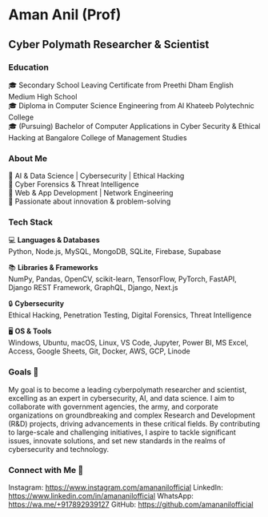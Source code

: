 # Aman Anil (Prof)

## Cyber Polymath Researcher & Scientist

### Education  
🎓 Secondary School Leaving Certificate from Preethi Dham English Medium High School  
🎓 Diploma in Computer Science Engineering from Al Khateeb Polytechnic College  
🎓 (Pursuing) Bachelor of Computer Applications in Cyber Security & Ethical Hacking at Bangalore College of Management Studies  

### About Me  
🔹 AI & Data Science | Cybersecurity | Ethical Hacking  
🔹 Cyber Forensics & Threat Intelligence  
🔹 Web & App Development | Network Engineering  
🔹 Passionate about innovation & problem-solving  

### Tech Stack  
💻 **Languages & Databases**  
Python, Node.js, MySQL, MongoDB, SQLite, Firebase, Supabase  

📚 **Libraries & Frameworks**  
NumPy, Pandas, OpenCV, scikit-learn, TensorFlow, PyTorch, FastAPI, Django REST Framework, GraphQL, Django, Next.js  

🔒 **Cybersecurity**  
Ethical Hacking, Penetration Testing, Digital Forensics, Threat Intelligence  

🖥 **OS & Tools**  
Windows, Ubuntu, macOS, Linux, VS Code, Jupyter, Power BI, MS Excel, Access, Google Sheets, Git, Docker, AWS, GCP, Linode  

### Goals 🎯  
My goal is to become a leading cyberpolymath researcher and scientist, excelling as an expert in cybersecurity, AI, and data science. I aim to collaborate with government agencies, the army, and corporate organizations on groundbreaking and complex Research and Development (R&D) projects, driving advancements in these critical fields. By contributing to large-scale and challenging initiatives, I aspire to tackle significant issues, innovate solutions, and set new standards in the realms of cybersecurity and technology.  

### Connect with Me 📱
Instagram: https://www.instagram.com/amananilofficial LinkedIn: https://www.linkedin.com/in/amananilofficial WhatsApp: https://wa.me/+917892939127 GitHub: https://github.com/amananilofficial  
